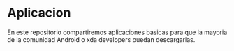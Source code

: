 # Aplicacion
En este repositorio compartiremos aplicaciones basicas para que la mayoria de la comunidad Android o xda developers puedan descargarlas.
